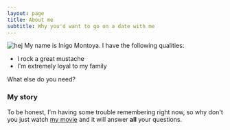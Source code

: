 ```yaml
---
layout: page
title: About me
subtitle: Why you'd want to go on a date with me
---
```

![hej](https://raw.githubusercontent.com/AugustSD2111/AugustSD2111.github.io/refs/heads/master/assets/img/thumb.png)
My name is Inigo Montoya. I have the following qualities:

- I rock a great mustache
- I'm extremely loyal to my family

What else do you need?

### My story

To be honest, I'm having some trouble remembering right now, so why don't you just watch [my movie](https://en.wikipedia.org/wiki/The_Princess_Bride_%28film%29) and it will answer **all** your questions.
